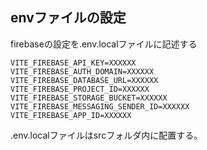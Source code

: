 ## envファイルの設定
firebaseの設定を.env.localファイルに記述する

```env
VITE_FIREBASE_API_KEY=XXXXXX
VITE_FIREBASE_AUTH_DOMAIN=XXXXXX
VITE_FIREBASE_DATABASE_URL=XXXXXX
VITE_FIREBASE_PROJECT_ID=XXXXXX
VITE_FIREBASE_STORAGE_BUCKET=XXXXXX
VITE_FIREBASE_MESSAGING_SENDER_ID=XXXXXX
VITE_FIREBASE_APP_ID=XXXXXX
```

.env.localファイルはsrcフォルダ内に配置する。  
